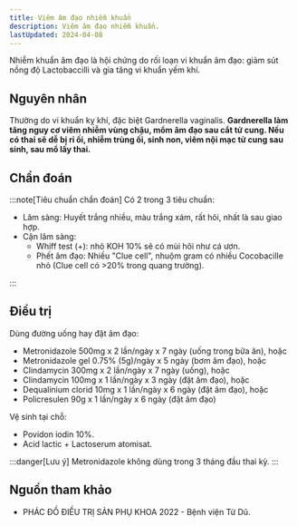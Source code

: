 ```yaml
---
title: Viêm âm đạo nhiễm khuẩn
description: Viêm âm đạo nhiễm khuẩn.
lastUpdated: 2024-04-08
---
```


Nhiễm khuẩn âm đạo là hội chứng do rối loạn vi khuẩn âm đạo: giảm sút nồng độ Lactobaccilli và gia tăng vi khuẩn yếm khí.

## Nguyên nhân

Thường do vi khuẩn kỵ khí, đặc biệt Gardnerella vaginalis. **Gardnerella làm tăng nguy cơ viêm nhiễm vùng chậu, mổm âm đạo sau cắt tử cung. Nếu có thai sẽ dễ bị rỉ ối, nhiễm trùng ối, sinh non, viêm nội mạc tử cung sau sinh, sau mổ lấy thai.**

## Chẩn đoán

:::note[Tiêu chuẩn chẩn đoán]
Có 2 trong 3 tiêu chuẩn:

- Lâm sàng: Huyết trắng nhiều, màu trắng xám, rất hôi, nhất là sau giao hợp.
- Cận lâm sàng:
  - Whiff test (+): nhỏ KOH 10% sẽ có mùi hôi như cá ươn.
  - Phết âm đạo: Nhiều "Clue cell", nhuộm gram có nhiều Cocobacille nhỏ (Clue cell có >20% trong quang trường).

:::

## Điều trị

Dùng đường uống hay đặt âm đạo:

- Metronidazole 500mg x 2 lần/ngày x 7 ngày (uống trong bữa ăn), hoặc
- Metronidazole gel 0.75% (5g)/ngày x 5 ngày (bơm âm đạo), hoặc
- Clindamycin 300mg x 2 lần/ngày x 7 ngày (uống), hoặc
- Clindamycin 100mg x 1 lần/ngày x 3 ngày (đặt âm đạo), hoặc
- Dequalinium clorid 10mg x 1 lần/ngày x 6 ngày (đặt âm đạo), hoặc
- Policresulen 90g x 1 lần/ngày x 6 ngày (đặt âm đạo)

Vệ sinh tại chỗ:

- Povidon iodin 10%.
- Acid lactic + Lactoserum atomisat.

:::danger[Lưu ý]
Metronidazole không dùng trong 3 tháng đầu thai kỳ.
:::

## Nguồn tham khảo

- PHÁC ĐỒ ĐIỀU TRỊ SẢN PHỤ KHOA 2022 - Bệnh viện Từ Dũ.
